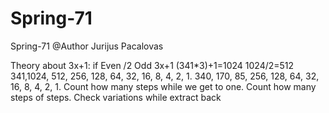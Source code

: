 # Spring-71
Spring-71
@Author Jurijus Pacalovas

Theory about 3x+1: if Even /2 Odd 3x+1 (341*3)+1=1024 1024/2=512 341,1024, 512, 256, 128, 64, 32, 16, 8, 4, 2, 1. 340, 170, 85, 256, 128, 64, 32, 16, 8, 4, 2, 1. Count how many steps while we get to one. Count how many steps of steps. Check variations while extract back
